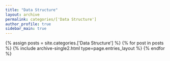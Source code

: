 ```yaml
---
title: "Data Structure"
layout: archive
permalink: categories/['Data Structure']
author_profile: true
sidebar_main: true
---
```


{% assign posts = site.categories.['Data Structure'] %}
{% for post in posts %} {% include archive-single2.html type=page.entries_layout %} {% endfor %}